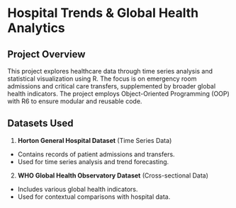 # Hospital Trends & Global Health Analytics

## Project Overview

This project explores healthcare data through time series analysis and statistical visualization using R. The focus is on emergency room admissions and critical care transfers, supplemented by broader global health indicators. The project employs Object-Oriented Programming (OOP) with R6 to ensure modular and reusable code.

## Datasets Used

1. **Horton General Hospital Dataset** (Time Series Data)
- Contains records of patient admissions and transfers.
- Used for time series analysis and trend forecasting.

2. **WHO Global Health Observatory Dataset** (Cross-sectional Data)
- Includes various global health indicators.
- Used for contextual comparisons with hospital data.
